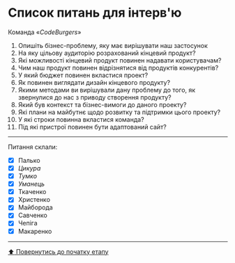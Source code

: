 # Список питань для інтерв'ю
Команда «*CodeBurgers*»

1. Опишіть бізнес-проблему, яку має вирішувати наш застосунок
2. На яку цільову аудиторію розрахований кінцевий продукт?
3. Які можливості кінцевий продукт повинен надавати користувачам?
4. Чим наш продукт повинен відрізнятися від продуктів конкурентів?
5. У який бюджет повинен вкластися проект?
6. Як повинен виглядати дизайн кінцевого продукту?
7. Якими методами ви вирішували дану проблему до того, як звернулися до нас з приводу створення продукту?
8. Який був контекст та бізнес-вимоги до даного проекту?
9. Які плани на майбутнє щодо розвитку та підтримки цього проекту?
10. У які строки повинна вкластися команда?
11. Під які пристрої повинен бути адаптований сайт?

---
Питання склали:			

- [x] Палько
- [x] *Цикура*
- [x] *Тумко*
- [x] *Уманець*
- [x] Ткаченко
- [x] Христенко 
- [x] Майборода
- [x] Савченко 
- [x] Чепіга
- [x] Макаренко

---
[:arrow_up: Повернутись до початку етапу](/docs/1.Envisioning/README.md)
